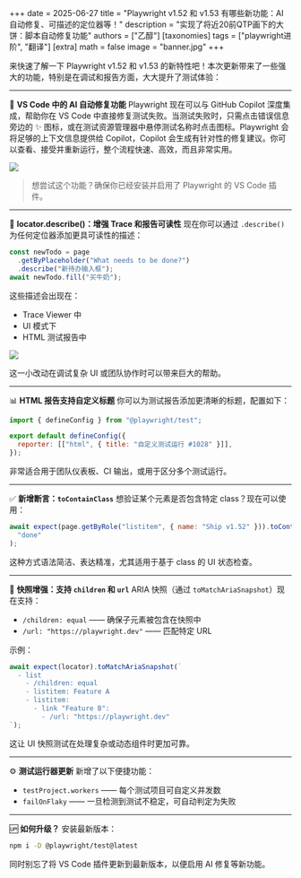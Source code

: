 +++
date = 2025-06-27
title = "Playwright v1.52 和 v1.53 有哪些新功能：AI 自动修复、可描述的定位器等！"
description = "实现了将近20前QTP画下的大饼：脚本自动修复功能"
authors = ["乙醇"]
[taxonomies]
tags = ["playwright进阶", "翻译"]
[extra]
math = false
image = "banner.jpg"
+++

来快速了解一下 Playwright v1.52 和 v1.53 的新特性吧！本次更新带来了一些强大的功能，特别是在调试和报告方面，大大提升了测试体验：

---

🧠 **VS Code 中的 AI 自动修复功能**
Playwright 现在可以与 GitHub Copilot 深度集成，帮助你在 VS Code 中直接修复测试失败。当测试失败时，只需点击错误信息旁边的 ✨ 图标，或在测试资源管理器中悬停测试名称时点击图标。Playwright 会将足够的上下文信息提供给 Copilot，Copilot 会生成有针对性的修复建议。你可以查看、接受并重新运行，整个流程快速、高效，而且非常实用。

![](https://media2.dev.to/dynamic/image/width=800%2Cheight=%2Cfit=scale-down%2Cgravity=auto%2Cformat=auto/https%3A%2F%2Fdev-to-uploads.s3.amazonaws.com%2Fuploads%2Farticles%2Fg8shs35tp2e33mtmejkm.png)

> 想尝试这个功能？确保你已经安装并启用了 Playwright 的 VS Code 插件。

---

🔎 **locator.describe()：增强 Trace 和报告可读性**
现在你可以通过 `.describe()` 为任何定位器添加更具可读性的描述：

```javascript
const newTodo = page
  .getByPlaceholder("What needs to be done?")
  .describe("新待办输入框");
await newTodo.fill("买牛奶");
```

这些描述会出现在：

- Trace Viewer 中
- UI 模式下
- HTML 测试报告中

![](https://media2.dev.to/dynamic/image/width=800%2Cheight=%2Cfit=scale-down%2Cgravity=auto%2Cformat=auto/https%3A%2F%2Fdev-to-uploads.s3.amazonaws.com%2Fuploads%2Farticles%2Fzjsqapaixb7b0s7r6jdj.png)

这一小改动在调试复杂 UI 或团队协作时可以带来巨大的帮助。

---

📊 **HTML 报告支持自定义标题**
你可以为测试报告添加更清晰的标题，配置如下：

```javascript
import { defineConfig } from "@playwright/test";

export default defineConfig({
  reporter: [["html", { title: "自定义测试运行 #1028" }]],
});
```

非常适合用于团队仪表板、CI 输出，或用于区分多个测试运行。

---

✅ **新增断言：`toContainClass`**
想验证某个元素是否包含特定 class？现在可以使用：

```javascript
await expect(page.getByRole("listitem", { name: "Ship v1.52" })).toContainClass(
  "done"
);
```

这种方式语法简洁、表达精准，尤其适用于基于 class 的 UI 状态检查。

---

🧪 **快照增强：支持 `children` 和 `url`**
ARIA 快照（通过 `toMatchAriaSnapshot`）现在支持：

- `/children: equal` —— 确保子元素被包含在快照中
- `/url: "https://playwright.dev"` —— 匹配特定 URL

示例：

```javascript
await expect(locator).toMatchAriaSnapshot(`
  - list
    - /children: equal
    - listitem: Feature A
    - listitem:
      - link "Feature B":
        - /url: "https://playwright.dev"
`);
```

这让 UI 快照测试在处理复杂或动态组件时更加可靠。

---

⚙️ **测试运行器更新**
新增了以下便捷功能：

- `testProject.workers` —— 每个测试项目可自定义并发数
- `failOnFlaky` —— 一旦检测到测试不稳定，可自动判定为失败

---

🆙 **如何升级？**
安装最新版本：

```bash
npm i -D @playwright/test@latest
```

同时别忘了将 VS Code 插件更新到最新版本，以便启用 AI 修复等新功能。
